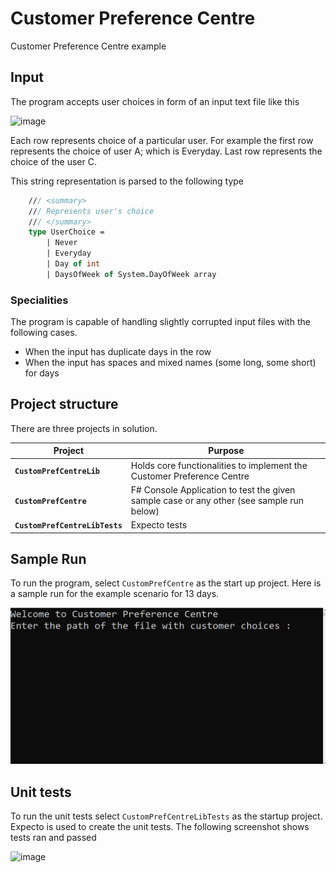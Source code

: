 # Customer Preference Centre
Customer Preference Centre example


## Input 
The program accepts user choices in form of an input text file like this

![image](https://user-images.githubusercontent.com/1287634/227129286-f1e7cb8d-0e1e-46b5-bd6c-075bc4c9b0fb.png)

Each row represents choice of a particular user. For example the first row represents the choice of user A; which is Everyday. 
Last row represents the choice of the user C. 

This string representation is parsed to the following type

```fs
    /// <summary>
    /// Represents user's choice
    /// </summary>
    type UserChoice =
        | Never
        | Everyday
        | Day of int
        | DaysOfWeek of System.DayOfWeek array
```
### Specialities
The program is capable of handling slightly corrupted input files with the following cases. 
* When the input has duplicate days in the row 
* When the input has spaces and mixed names (some long, some short) for days 

## Project structure
There are three projects in solution. 

| Project | Purpose 
|---------|--------
| **`CustomPrefCentreLib`** | Holds core functionalities to implement the Customer Preference Centre
| **`CustomPrefCentre`** | F# Console Application to test the given sample case or any other (see sample run below)
| **`CustomPrefCentreLibTests`** | Expecto tests 

## Sample Run 
To run the program, select `CustomPrefCentre` as the start up project. Here is a sample run for the example scenario for 13 days. 

![](https://github.com/sudipto80/CustomerPreferenceCentre/blob/main/cpcDemo.gif)

## Unit tests 
To run the unit tests select `CustomPrefCentreLibTests` as the startup project. 
Expecto is used to create the unit tests. The following screenshot shows tests ran and passed

![image](https://user-images.githubusercontent.com/1287634/227298035-fd8bab6b-9d76-4e75-aab1-222383eb3940.png)





